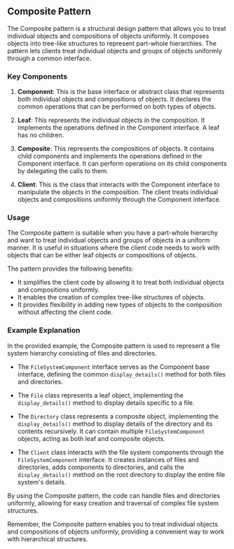 ## Composite Pattern

The Composite pattern is a structural design pattern that allows you to treat individual objects and compositions of objects uniformly. It composes objects into tree-like structures to represent part-whole hierarchies. The pattern lets clients treat individual objects and groups of objects uniformly through a common interface.

### Key Components

1. **Component**: This is the base interface or abstract class that represents both individual objects and compositions of objects. It declares the common operations that can be performed on both types of objects.

2. **Leaf**: This represents the individual objects in the composition. It implements the operations defined in the Component interface. A leaf has no children.

3. **Composite**: This represents the compositions of objects. It contains child components and implements the operations defined in the Component interface. It can perform operations on its child components by delegating the calls to them.

4. **Client**: This is the class that interacts with the Component interface to manipulate the objects in the composition. The client treats individual objects and compositions uniformly through the Component interface.

### Usage

The Composite pattern is suitable when you have a part-whole hierarchy and want to treat individual objects and groups of objects in a uniform manner. It is useful in situations where the client code needs to work with objects that can be either leaf objects or compositions of objects.

The pattern provides the following benefits:

- It simplifies the client code by allowing it to treat both individual objects and compositions uniformly.
- It enables the creation of complex tree-like structures of objects.
- It provides flexibility in adding new types of objects to the composition without affecting the client code.

### Example Explanation

In the provided example, the Composite pattern is used to represent a file system hierarchy consisting of files and directories.

- The `FileSystemComponent` interface serves as the Component base interface, defining the common `display_details()` method for both files and directories.

- The `File` class represents a leaf object, implementing the `display_details()` method to display details specific to a file.

- The `Directory` class represents a composite object, implementing the `display_details()` method to display details of the directory and its contents recursively. It can contain multiple `FileSystemComponent` objects, acting as both leaf and composite objects.

- The `Client` class interacts with the file system components through the `FileSystemComponent` interface. It creates instances of files and directories, adds components to directories, and calls the `display_details()` method on the root directory to display the entire file system's details.

By using the Composite pattern, the code can handle files and directories uniformly, allowing for easy creation and traversal of complex file system structures.

Remember, the Composite pattern enables you to treat individual objects and compositions of objects uniformly, providing a convenient way to work with hierarchical structures.
